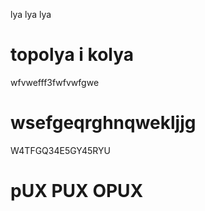 lya lya lya
# topolya i kolya
wfvwefff3fwfvwfgwe
# wsefgeqrghnqwekljjg
W4TFGQ34E5GY45RYU
# pUX PUX OPUX